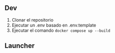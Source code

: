 
## Dev
1. Clonar el repositorio
2. Ejecutar un .env basado en .env.template
3. Ejecutar el comando `docker compose up --build`

## Launcher
